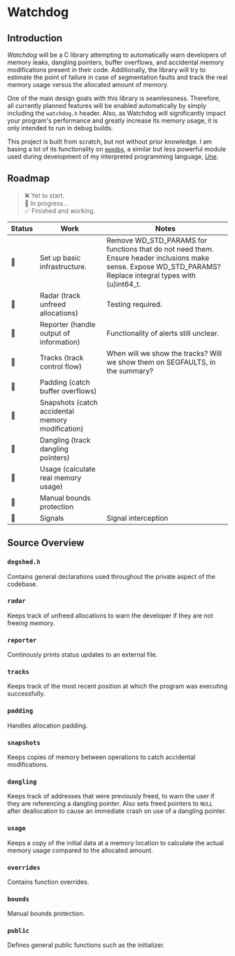 # Watchdog

## Introduction

*Watchdog* will be a C library attempting to automatically warn developers of memory leaks, dangling pointers, buffer overflows, and accidental memory modifications present in their code. Additionally, the library will try to estimate the point of failure in case of segmentation faults and track the real memory usage versus the allocated amount of memory.

One of the main design goals with this library is seamlessness. Therefore, all currently planned features will be enabled automatically by simply including the `watchdog.h` header. Also, as Watchdog will significantly impact your program's performance and greatly increase its memory usage, it is only intended to run in debug builds. 

This project is built from scratch, but not without prior knowledge. I am basing a lot of its functionality on [`memdbg`](https://github.com/thechnet/une/blob/main/src/util/memdbg.c), a similar but less powerful module used during development of my interpreted programming language, [*Une*](https://github.com/thechnet/une).

## Roadmap

> ❌ Yet to start.  
> 🏃 In progress...  
> ✅ Finished and working.  

Status|Work|Notes
-|-|-
🏃|Set up basic infrastructure.|Remove WD_STD_PARAMS for functions that do not need them. Ensure header inclusions make sense. Expose WD_STD_PARAMS? Replace integral types with (u)int64_t.
🏃|Radar (track unfreed allocations)|Testing required.
🏃|Reporter (handle output of information)|Functionality of alerts still unclear.
🏃|Tracks (track control flow)|When will we show the tracks? Will we show them on SEGFAULTS, in the summary?
🏃|Padding (catch buffer overflows)|
🏃|Snapshots (catch accidental memory modification)|
🏃|Dangling (track dangling pointers)|
🏃|Usage (calculate real memory usage)|
🏃|Manual bounds protection|
🏃|Signals|Signal interception|

## Source Overview

### `dogshed.h`

Contains general declarations used throughout the private aspect of the codebase.

### `radar`

Keeps track of unfreed allocations to warn the developer if they are not freeing memory.

### `reporter`

Continously prints status updates to an external file.

### `tracks`

Keeps track of the most recent position at which the program was executing successfully.

### `padding`

Handles allocation padding.

### `snapshots`

Keeps copies of memory between operations to catch accidental modifications.

### `dangling`

Keeps track of addresses that were previously freed, to warn the user if they are referencing a dangling pointer. Also sets freed pointers to `NULL` after deallocation to cause an immediate crash on use of a dangling pointer.

### `usage`

Keeps a copy of the initial data at a memory location to calculate the actual memory usage compared to the allocated amount.

### `overrides`

Contains function overrides.

### `bounds`

Manual bounds protection.

### `public`

Defines general public functions such as the initializer.
